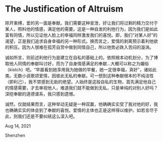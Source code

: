 # **The Justification of Altruism**

除开束缚，爱的另一面是奉献。我们需要这种宣泄，好让我们将过剩的精力交付于某人，照料他的情感，满足他的需要。这是一种自发的利他行为，因为我们是如此富有同情，所以见证他人脸上的幸福同样激发我们的喜悦。即，我们“对某人好”的渴望，正是我们追求自身幸福的另一种形式。换而言之，爱情的剥离预示着利他欲的积压。因为人很难在孤芳自赏中做到同情自己，所以他势必跌入苦闷的漩涡。



诚如所言，则前述利他行为是建立在自私的基础上的。依照根本动机划分，为了博取他人同情的奉献叫讨好，而为了自身情感满足的奉献…大概可以称之为媚俗（kistch）吧。“早晨看到她享用我为她做的早餐，她一定很幸福，真好”，诸如此类。无数小说歌颂爱情，因彼此无私的奉献。可一想到这种奉献根本的不纯洁性（即利己），我不禁感到无助的绝望。人始终是这般自私的生物，首先满足他自己的情感需要，才去审视他人，难道我们就不能做到无私，只是单纯的对别人好吗？深挖奉献的道德谱系，我只感到遗憾。



诚然，仅就结果而言，这种举动无疑是一种双赢，他确确实实受了我对他的好，我也确确实实的体会到了奉献的喜悦。爱情的主体也正是这样得以维护。如若言尽于此，则我们还是不要纠结这么深入吧。



Aug 14, 2021

Shenzhen

